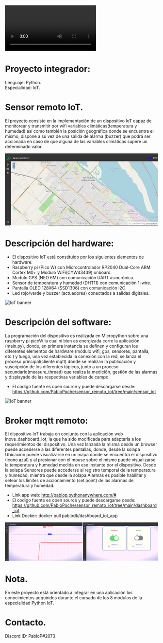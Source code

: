 ![IoT banner](info/video.mp4)

# Proyecto integrador:
Lenguaje: Python.\
Especialidad: IoT.


# Sensor remoto IoT.

El proyecto consiste en la implementación de un dispositivo IoT capaz de monitorear y transmitir por wifi variables climáticas(temperatura y humedad) así como también la posición geográfica donde se encuentra el mismo, dispone a su vez de una salida de alarma (buzzer) que podrá ser accionada en caso de que alguna de las variables climáticas supere un determinado valor.

  ![IoT banner](info/gps.jpg)




# Descripción del hardware:

- El dispositivo IoT está constituido por los siguientes elementos de hardware:
- Raspberry pi (Pico W) con Microcontrolador RP2040 Dual-Core ARM Cortex M0+ y Modulo WiFi(CYW43439) onboard.
- Modulo GPS (NEO 6M) con comunicación UART asincrónica.
- Sensor de temperatura y humedad (DHT11) con comunicación 1-wire.
- Pantalla OLED 128X64 (SSD1306) con comunicación I2C.
- Led rojo/verde y buzzer (actuadores) conectados a salidas digitales.

![IoT banner](/hardware.jpg)




# Descripción del software:

La programación del dispositivo es realizada en Micropython sobre una raspberry pi picoW la cual ni bien es energizada corre la aplicación (main.py), donde, en primera instancia se definen y configuran los diferentes elementos de hardware (módulo wifi, gps, sensores, pantalla, etc.) y luego, una vez establecida la conexión con la red, se lanza el proceso principal(cliente mqtt) donde se realizan la publicación y suscripción de los diferentes tópicos, junto a un proceso secundario(measure_thread) que realiza la medición, gestión de las alarmas y displayado de las respectivas variables de campo.
- El codigo fuente es open source y puede descargarse desde:
https://github.com/PabloPoche/sensor_remoto_iot/tree/main/sensor_iot

![IoT banner](/OLED.jpg)


# Broker mqtt remoto:

El dispositivo IoT trabaja en conjunto con la aplicación web inove_dashboard_iot, la que ha sido modificada para adaptarla a los requerimientos del dispositivo. Una vez lanzada la misma desde un browser puede accederse a las diferentes pantallas, donde, desde la solapa Ubicacion puede visualizarse en un mapa donde se encuentra el dispositivo (icono azul) y al presionar con el mouse sobre el mismo puede visualizarse la temperatura y humedad medida en ese instante por el dispositivo.
Desde la solapa Sensores puede accederse al registro temporal de la temperatura y humedad, mientra que desde la solapa Alarmas es posible habilitar y setear los límites de accionamiento (set point) de las alarmas de temperatura y humedad. 
- Link app web: http://pablop.pythonanywhere.com/#
- El codigo fuente es open source y puede descargarse desde:
https://github.com/PabloPoche/sensor_remoto_iot/tree/main/dashboard_iot
- Link Docker: docker pull pablodk/dashboard_iot_app
 
![IoT banner](info/medicion_alarmas.jpg)


# Nota.
En este proyecto está orientado a integrar en una aplicación los conocimientos adquiridos durante el cursado de los 8 módulos de la especialidad Python IoT.

# Contacto.
Discord ID: PabloP#2073
